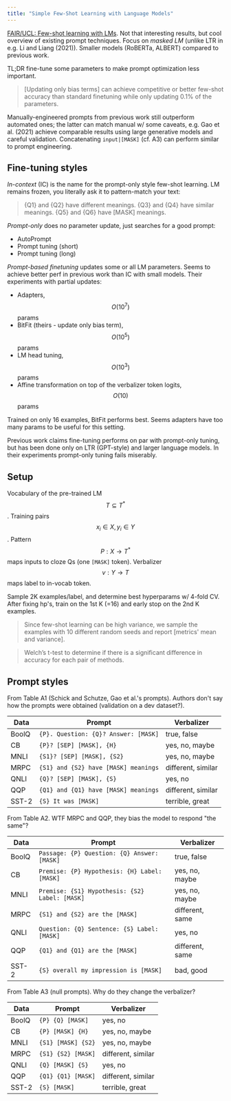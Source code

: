 ```yaml
---
title: "Simple Few-Shot Learning with Language Models"
---
```


[FAIR/UCL: Few-shot learning with LMs](https://arxiv.org/pdf/2106.13353.pdf).
Not that interesting results, but cool overview of existing prompt techniques.
Focus on *masked LM* (unlike LTR in e.g. Li and Liang (2021)).
Smaller models (RoBERTa, ALBERT) compared to previous work.

TL;DR fine-tune some parameters to make prompt optimization less important.

> [Updating only bias terms] can achieve competitive or better few-shot accuracy
> than standard finetuning while only updating 0.1% of the parameters.

Manually-engineered prompts from previous work still outperform automated ones;
the latter can match manual w/ some caveats, e.g. Gao et al. (2021) achieve
comparable results using large generative models and careful validation.
Concatenating `input|[MASK]` (cf. A3) can perform similar to prompt engineering.


## Fine-tuning styles

*In-context* (IC) is the name for the prompt-only style few-shot learning.
LM remains frozen, you literally ask it to pattern-match your text:
> {Q1} and {Q2} have different meanings. {Q3} and {Q4} have similar meanings.
> {Q5} and {Q6} have [MASK] meanings.

*Prompt-only* does no parameter update, just searches for a good prompt:
* AutoPrompt
* Prompt tuning (short)
* Prompt tuning (long)

*Prompt-based finetuning* updates some or all LM parameters.
Seems to achieve better perf in previous work than IC with small models.
Their experiments with partial updates:
* Adapters, $$O(10^7)$$ params
* BitFit (theirs - update only bias term), $$O(10^5)$$ params
* LM head tuning, $$O(10^3)$$ params
* Affine transformation on top of the verbalizer token logits, $$O(10)$$ params

Trained on only 16 examples, BitFit performs best.
Seems adapters have too many params to be useful for this setting.

Previous work claims fine-tuning performs on par with prompt-only tuning, but
has been done only on LTR (GPT-style) and larger language models.
In their experiments prompt-only tuning fails miserably.


## Setup

Vocabulary of the pre-trained LM $$T \subseteq T^*$$.
Training pairs $$x_i \in X, y_i \in Y$$.
Pattern $$P: X \rightarrow T^*$$ maps inputs to cloze Qs (one `[MASK]` token).
Verbalizer $$v: Y \rightarrow T$$ maps label to in-vocab token.

Sample 2K examples/label, and determine best hyperparams w/ 4-fold CV. After
fixing hp's, train on the 1st K (=16) and early stop on the 2nd K examples.

> Since few-shot learning can be high variance, we sample the examples with 10
> different random seeds and report [metrics' mean and variance].

> Welch’s t-test to determine if there is a significant difference in accuracy
> for each pair of methods.


## Prompt styles

From Table A1 (Schick and Schutze, Gao et al.'s prompts).
Authors don't say how the prompts were obtained (validation on a dev dataset?).

| Data  | Prompt                                | Verbalizer
|-------|---------------------------------------|-------------------
| BoolQ | `{P}. Question: {Q}? Answer: [MASK]`  | true, false
| CB    | `{P}? [SEP] [MASK], {H}`              | yes, no, maybe
| MNLI  | `{S1}? [SEP] [MASK], {S2}`            | yes, no, maybe
| MRPC  | `{S1} and {S2} have [MASK] meanings`  | different, similar
| QNLI  | `{Q}? [SEP] [MASK], {S}`              | yes, no
| QQP   | `{Q1} and {Q1} have [MASK] meanings`  | different, similar
| SST-2 | `{S} It was [MASK]`                   | terrible, great


From Table A2. WTF MRPC and QQP, they bias the model to respond "the same"?

| Data  | Prompt                                         | Verbalizer
|-------|------------------------------------------------|----------------
| BoolQ | `Passage: {P} Question: {Q} Answer: [MASK]`    | true, false
| CB    | `Premise: {P} Hypothesis: {H} Label: [MASK]`   | yes, no, maybe
| MNLI  | `Premise: {S1} Hypothesis: {S2} Label: [MASK]` | yes, no, maybe
| MRPC  | `{S1} and {S2} are the [MASK]`                 | different, same
| QNLI  | `Question: {Q} Sentence: {S} Label: [MASK]`    | yes, no
| QQP   | `{Q1} and {Q1} are the [MASK]`                 | different, same
| SST-2 | `{S} overall my impression is [MASK]`          | bad, good


From Table A3 (null prompts). Why do they change the verbalizer?

| Data  | Prompt             | Verbalizer
|-------|--------------------|-------------------
| BoolQ | `{P} {Q} [MASK]`   | yes, no
| CB    | `{P} [MASK] {H}`   | yes, no, maybe
| MNLI  | `{S1} [MASK] {S2}` | yes, no, maybe
| MRPC  | `{S1} {S2} [MASK]` | different, similar
| QNLI  | `{Q} [MASK] {S}`   | yes, no
| QQP   | `{Q1} {Q1} [MASK]` | different, similar
| SST-2 | `{S} [MASK]`       | terrible, great


